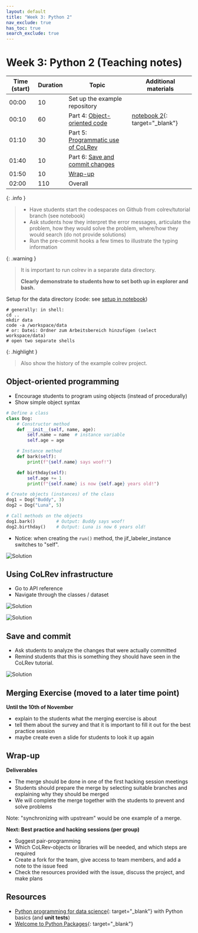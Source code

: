 ```yaml
---
layout: default
title: "Week 3: Python 2"
nav_exclude: true
has_toc: true
search_exclude: true
---
```


# Week 3: Python 2 (Teaching notes)

| Time (start) | Duration | Topic                                           | Additional materials                                              |
|--------------|----------|-------------------------------------------------|-------------------------------------------------------------------|
| 00:00        | 10       | Set up the example repository                   |                                                                   |
| 00:10        | 60       | Part 4: [Object-oriented code](#object)         | [notebook 2](week_3_python_notebook_2.html){: target="_blank"}    |
| 01:10        | 30       | Part 5: [Programmatic use of CoLRev](#colrev)   |                                                                   |
| 01:40        | 10       | Part 6: [Save and commit changes](#save-commit) |                                                                   |
| 01:50        | 10       | [Wrap-up](#wrap-up)                             |                                                                   |
| 02:00        | 110      | Overall                                         |                                                                   |

{: .info }
> - Have students start the codespaces on Github from colrev/tutorial branch (see notebook)
> - Ask students how they interpret the error messages, articulate the problem, how they would solve the problem, where/how they would search (do not provide solutions)
> - Run the pre-commit hooks a few times to illustrate the typing information

<div class="page-break"></div>

{: .warning }
> It is important to run colrev in a separate data directory.
> 
> **Clearly demonstrate to students how to set both up in explorer and bash.**

Setup for the data directory (code: see [setup in notebook](week_3_python_notebook_2.html#set-up-the-example-repository))

```
# generally: in shell:
cd ..
mkdir data
code -a /workspace/data
# or: Datei: Ordner zum Arbeitsbereich hinzufügen (select workspace/data)
# open two separate shells
```

{: .highlight }
> Also show the history of the example colrev project.

## Object-oriented programming <a id="object"></a>

- Encourage students to program using objects (instead of procedurally)
- Show simple object syntax

```python
# Define a class
class Dog:
    # Constructor method
    def __init__(self, name, age):
        self.name = name  # instance variable
        self.age = age

    # Instance method
    def bark(self):
        print(f"{self.name} says woof!")

    def birthday(self):
        self.age += 1
        print(f"{self.name} is now {self.age} years old!")

# Create objects (instances) of the class
dog1 = Dog("Buddy", 3)
dog2 = Dog("Luna", 5)

# Call methods on the objects
dog1.bark()        # Output: Buddy says woof!
dog2.birthday()    # Output: Luna is now 6 years old!
```

- Notice: when creating the `run()` method, the jif_labeler_instance switches to "self".

![Solution](../assets/python_solution_5.png)

<div class="page-break"></div>

## Using CoLRev infrastructure <a id="colrev"></a>

- Go to API reference
- Navigate through the classes / dataset

![Solution](../assets/python_solution_6.png)

![Solution](../assets/python_solution_7.png)

## Save and commit  <a id="save-commit"></a>

- Ask students to analyze the changes that were actually committed
- Remind students that this is something they should have seen in the CoLRev tutorial.

![Solution](../assets/python_solution_8.png)

## Merging Exercise (moved to a later time point)

**Until the 10th of November**

- explain to the students what the merging exercise is about 
- tell them about the survey and that it is important to fill it out for the best practice session
- maybe create even a slide for students to look it up again

## Wrap-up <a id="wrap-up"></a>

**Deliverables**

- The merge should be done in one of the first hacking session meetings
- Students should prepare the merge by selecting suitable branches and explaining why they should be merged
- We will complete the merge together with the students to prevent and solve problems

Note: "synchronizing with upstream" would be one example of a merge.

**Next: Best practice and hacking sessions (per group)**

- Suggest pair-programming
- Which CoLRev-objects or libraries will be needed, and which steps are required
- Create a fork for the team, give access to team members, and add a note to the issue feed
- Check the resources provided with the issue, discuss the project, and make plans

## Resources 

- [Python programming for data science](https://www.tomasbeuzen.com/python-programming-for-data-science/README.html){: target="_blank"} with Python basics (and **unit tests**)
- [Welcome to Python Packages](https://py-pkgs.org/){: target="_blank"}
